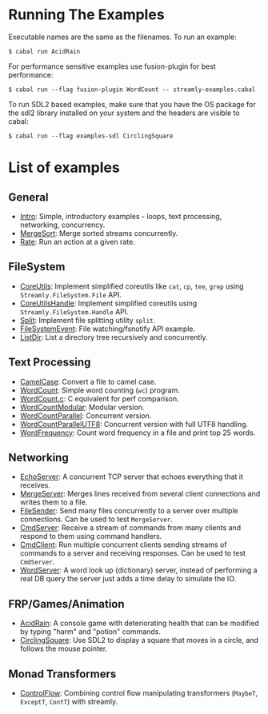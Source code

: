 # Running The Examples

Executable names are the same as the filenames.  To run an example:

```
$ cabal run AcidRain
```

For performance sensitive examples use fusion-plugin for best performance:

```
$ cabal run --flag fusion-plugin WordCount -- streamly-examples.cabal
```

To run SDL2 based examples, make sure that you have the OS package for
the sdl2 library installed on your system and the headers are visible to
cabal:

```
$ cabal run --flag examples-sdl CirclingSquare
```

# List of examples

## General

* [Intro](examples/Intro.hs): Simple, introductory examples - loops, text
  processing, networking, concurrency.
* [MergeSort](examples/MergeSort.hs): Merge sorted streams concurrently.
* [Rate](examples/Rate.hs): Run an action at a given rate.

## FileSystem

* [CoreUtils](examples/CoreUtils.hs): Implement simplified coreutils
  like `cat`, `cp`, `tee`, `grep` using `Streamly.FileSystem.File` API.
* [CoreUtilsHandle](examples/CoreUtilsHandle.hs): Implement simplified
  coreutils using `Streamly.FileSystem.Handle` API.
* [Split](examples/Split.hs): Implement file splitting utility `split`.
* [FileSystemEvent](examples/FileSystemEvent.hs): File watching/fsnotify API
  example.
* [ListDir](examples/ListDir.hs): List a directory tree recursively and
  concurrently.

## Text Processing

* [CamelCase](examples/CamelCase.hs): Convert a file to camel case.
* [WordCount](examples/WordCount.hs): Simple word counting (`wc`) program.
* [WordCount.c](examples/WordCount.c): C equivalent for perf comparison.
* [WordCountModular](examples/WordCountModular.hs): Modular version.
* [WordCountParallel](examples/WordCountParallel.hs): Concurrent version.
* [WordCountParallelUTF8](examples/WordCountParallelUTF8.hs): Concurrent 
  version with full UTF8 handling.
* [WordFrequency](examples/WordFrequency.hs): Count word frequency in
  a file and print top 25 words.

## Networking

* [EchoServer](examples/EchoServer.hs): A concurrent TCP server that
  echoes everything that it receives.
* [MergeServer](examples/MergeServer.hs): Merges lines received from
  several client connections and writes them to a file.
* [FileSender](examples/FileSender.hs): Send many files concurrently to
  a server over multiple connections. Can be used to test `MergeServer`.
* [CmdServer](examples/CmdServer.hs): Receive a stream of commands from many
  clients and respond to them using command handlers.
* [CmdClient](examples/CmdClient.hs): Run multiple concurrent clients sending
  streams of commands to a server and receiving responses. Can be used to test
  `CmdServer`.
* [WordServer](examples/WordServer.hs): A word look up (dictionary)
  server, instead of performing a real DB query the server just adds a
  time delay to simulate the IO.

## FRP/Games/Animation

* [AcidRain](examples/AcidRain.hs): A console game with deteriorating health
  that can be modified by typing "harm" and "potion" commands.
* [CirclingSquare](examples/CirclingSquare.hs): Use SDL2 to display a
  square that moves in a circle, and follows the mouse pointer.

## Monad Transformers

* [ControlFlow](examples/ControlFlow.hs): Combining control flow manipulating
  transformers (`MaybeT`, `ExceptT`, `ContT`) with streamly.
